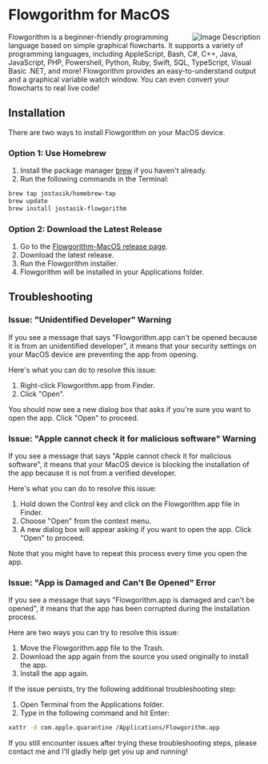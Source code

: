 # Flowgorithm for MacOS
<div style="float:right; margin-left:10px;">
    <img src="image_filename.jpg" alt="Image Description">
</div>

<p>Flowgorithm is a beginner-friendly programming language based on simple graphical flowcharts. It supports a variety of programming languages, including AppleScript, Bash, C#, C++, Java, JavaScript, PHP, Powershell, Python, Ruby, Swift, SQL, TypeScript, Visual Basic .NET, and more! Flowgorithm provides an easy-to-understand output and a graphical variable watch window. You can even convert your flowcharts to real live code!</p>

## Installation

There are two ways to install Flowgorithm on your MacOS device.

### Option 1: Use Homebrew

1.  Install the package manager [brew](https://www.brew.sh) if you haven't already.
2.  Run the following commands in the Terminal:

```bash
brew tap jostasik/homebrew-tap
brew update
brew install jostasik-flowgorithm
```

### Option 2: Download the Latest Release

1.  Go to the [Flowgorithm-MacOS release page](https://github.com/jostasik/Flowgorithm-MacOS/releases).
2.  Download the latest release.
3.  Run the Flowgorithm installer.
4.  Flowgorithm will be installed in your Applications folder.

## Troubleshooting

### Issue: "Unidentified Developer" Warning

If you see a message that says "Flowgorithm.app can't be opened because it is from an unidentified developer", it means that your security settings on your MacOS device are preventing the app from opening.

Here's what you can do to resolve this issue:

1.  Right-click Flowgorithm.app from Finder.
2.  Click "Open".

You should now see a new dialog box that asks if you're sure you want to open the app. Click "Open" to proceed.

### Issue: "Apple cannot check it for malicious software" Warning

If you see a message that says "Apple cannot check it for malicious software", it means that your MacOS device is blocking the installation of the app because it is not from a verified developer.

Here's what you can do to resolve this issue:

1.  Hold down the Control key and click on the Flowgorithm.app file in Finder.
2.  Choose "Open" from the context menu.
3.  A new dialog box will appear asking if you want to open the app. Click "Open" to proceed.

Note that you might have to repeat this process every time you open the app.

### Issue: "App is Damaged and Can't Be Opened" Error

If you see a message that says "Flowgorithm.app is damaged and can't be opened", it means that the app has been corrupted during the installation process.

Here are two ways you can try to resolve this issue:

1.  Move the Flowgorithm.app file to the Trash.
2.  Download the app again from the source you used originally to install the app.
3.  Install the app again.

If the issue persists, try the following additional troubleshooting step:

1.  Open Terminal from the Applications folder.
2.  Type in the following command and hit Enter:

```bash
xattr -d com.apple.quarantine /Applications/Flowgorithm.app
```

If you still encounter issues after trying these troubleshooting steps, please contact me and I'll gladly help get you up and running!

